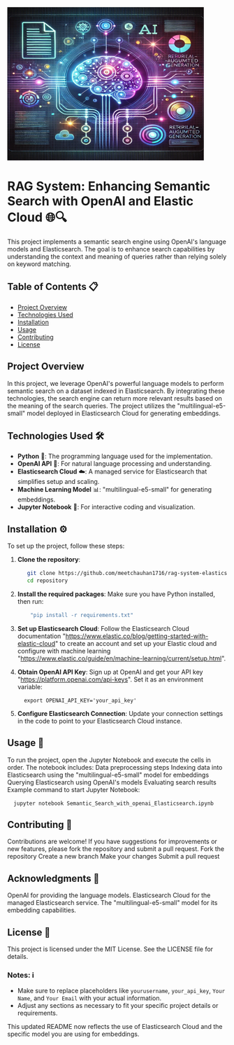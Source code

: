 <img src="assets/RAG-img.webp" alt="RAG img" width="450" height="350" />


# RAG System: Enhancing Semantic Search with OpenAI and Elastic Cloud 🌐🔍

This project implements a semantic search engine using OpenAI's language models and Elasticsearch. The goal is to enhance search capabilities by understanding the context and meaning of queries rather than relying solely on keyword matching.

## Table of Contents 📋

- [Project Overview](#project-overview)
- [Technologies Used](#technologies-used)
- [Installation](#installation)
- [Usage](#usage)
- [Contributing](#contributing)
- [License](#license)

## Project Overview

In this project, we leverage OpenAI's powerful language models to perform semantic search on a dataset indexed in Elasticsearch. By integrating these technologies, the search engine can return more relevant results based on the meaning of the search queries. The project utilizes the "multilingual-e5-small" model deployed in Elasticsearch Cloud for generating embeddings.

## Technologies Used 🛠️

- **Python** 🐍: The programming language used for the implementation.
- **OpenAI API** 🤖: For natural language processing and understanding.
- **Elasticsearch Cloud** ☁️: A managed service for Elasticsearch that simplifies setup and scaling.
- **Machine Learning Model** 📊: "multilingual-e5-small" for generating embeddings.
- **Jupyter Notebook** 📓: For interactive coding and visualization.

## Installation ⚙️

To set up the project, follow these steps:

1. **Clone the repository**:
   ```bash
      git clone https://github.com/meetchauhan1716/rag-system-elasticsearch.git
      cd repository

2. **Install the required packages**:
    Make sure you have Python installed, then run:
   ```bash
       "pip install -r requirements.txt"

4. **Set up Elasticsearch Cloud**:
    Follow the Elasticsearch Cloud documentation "https://www.elastic.co/blog/getting-started-with-elastic-cloud" to create an account and set up your Elastic cloud and       configure with machine learning "https://www.elastic.co/guide/en/machine-learning/current/setup.html".

6. **Obtain OpenAI API Key**:
    Sign up at OpenAI and get your API key "https://platform.openai.com/api-keys". Set it as an environment variable:

         export OPENAI_API_KEY='your_api_key'
   
7. **Configure Elasticsearch Connection**:
      Update your connection settings in the code to point to your Elasticsearch Cloud instance.

## Usage 🚀

   To run the project, open the Jupyter Notebook and execute the cells in order. The notebook includes:
   Data preprocessing steps
   Indexing data into Elasticsearch using the "multilingual-e5-small" model for embeddings
   Querying Elasticsearch using OpenAI's models
   Evaluating search results
   Example command to start Jupyter Notebook:
   
      jupyter notebook Semantic_Search_with_openai_Elasticsearch.ipynb

## Contributing 🤝

   Contributions are welcome! If you have suggestions for improvements or new features, please fork the repository and submit a pull request.
   Fork the repository
   Create a new branch
   Make your changes
   Submit a pull request

## Acknowledgments 🙏

   OpenAI for providing the language models.
   Elasticsearch Cloud for the managed Elasticsearch service.
   The "multilingual-e5-small" model for its embedding capabilities.

## License 📝

   This project is licensed under the MIT License. See the LICENSE file for details.

   
### Notes: ℹ️

- Make sure to replace placeholders like `yourusername`, `your_api_key`, `Your Name`, and `Your Email` with your actual information.
- Adjust any sections as necessary to fit your specific project details or requirements. 

This updated README now reflects the use of Elasticsearch Cloud and the specific model you are using for embeddings.
